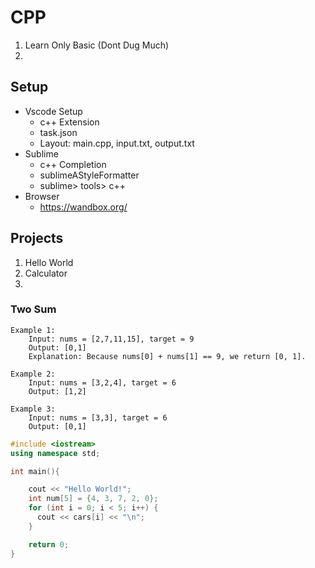 # CPP

1. Learn Only Basic (Dont Dug Much)
2. 

## Setup
+ Vscode Setup
	- c++ Extension
	- task.json
	- Layout: main.cpp, input.txt, output.txt
+ Sublime
	- c++ Completion
	- sublimeAStyleFormatter
	- sublime> tools> c++
+ Browser
	- https://wandbox.org/


## Projects
1. Hello World
2. Calculator
3. 

### Two Sum

```
Example 1:
	Input: nums = [2,7,11,15], target = 9
	Output: [0,1]
	Explanation: Because nums[0] + nums[1] == 9, we return [0, 1].

Example 2:
	Input: nums = [3,2,4], target = 6
	Output: [1,2]

Example 3:
	Input: nums = [3,3], target = 6
	Output: [0,1]

```

```cpp
#include <iostream>
using namespace std;

int main(){

	cout << "Hello World!";
	int num[5] = {4, 3, 7, 2, 0};
	for (int i = 0; i < 5; i++) {
	  cout << cars[i] << "\n";
	}

	return 0;
}
```

###
